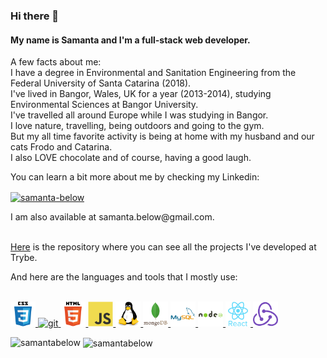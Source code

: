 ### Hi there 👋

#### My name is Samanta and I'm a full-stack web developer.

A few facts about me: <br/>
I have a degree in Environmental and Sanitation Engineering from the Federal University of Santa Catarina (2018). <br/>
I've lived in Bangor, Wales, UK for a year (2013-2014), studying Environmental Sciences at Bangor University. <br/>
I've travelled all around Europe while I was studying in Bangor. <br/>
I love nature, travelling, being outdoors and going to the gym. <br/>
But my all time favorite activity is being at home with my husband and our cats Frodo and Catarina. <br/>
I also LOVE chocolate and of course, having a good laugh. <br/>

You can learn a bit more about me by checking my Linkedin:
<p align="left">
<a href="https://linkedin.com/in/samanta-below" target="blank"><img align="center" src="https://cdn.jsdelivr.net/npm/simple-icons@3.0.1/icons/linkedin.svg" alt="samanta-below" height="30" width="40" /></a>
</p>
I am also available at samanta.below@gmail.com. <br/>
<br/>

<p><a href="https://github.com/samantabelow/trybe-projects">Here</a> is the repository where you can see all the projects I've developed at Trybe.</p>

And here are the languages and tools that I mostly use: <br/>
<br/>
<p align="left"> <a href="https://www.w3schools.com/css/" target="_blank"> <img src="https://raw.githubusercontent.com/devicons/devicon/master/icons/css3/css3-original-wordmark.svg" alt="css3" width="40" height="40"/> </a> <a href="https://git-scm.com/" target="_blank"> <img src="https://www.vectorlogo.zone/logos/git-scm/git-scm-icon.svg" alt="git" width="40" height="40"/> </a> <a href="https://www.w3.org/html/" target="_blank"> <img src="https://raw.githubusercontent.com/devicons/devicon/master/icons/html5/html5-original-wordmark.svg" alt="html5" width="40" height="40"/> </a> <a href="https://developer.mozilla.org/en-US/docs/Web/JavaScript" target="_blank"> <img src="https://raw.githubusercontent.com/devicons/devicon/master/icons/javascript/javascript-original.svg" alt="javascript" width="40" height="40"/> </a> <a href="https://www.linux.org/" target="_blank"> <img src="https://raw.githubusercontent.com/devicons/devicon/master/icons/linux/linux-original.svg" alt="linux" width="40" height="40"/> </a> <a href="https://www.mongodb.com/" target="_blank"> <img src="https://raw.githubusercontent.com/devicons/devicon/master/icons/mongodb/mongodb-original-wordmark.svg" alt="mongodb" width="40" height="40"/> </a> <a href="https://www.mysql.com/" target="_blank"> <img src="https://raw.githubusercontent.com/devicons/devicon/master/icons/mysql/mysql-original-wordmark.svg" alt="mysql" width="40" height="40"/> </a> <a href="https://nodejs.org" target="_blank"> <img src="https://raw.githubusercontent.com/devicons/devicon/master/icons/nodejs/nodejs-original-wordmark.svg" alt="nodejs" width="40" height="40"/> </a> <a href="https://reactjs.org/" target="_blank"> <img src="https://raw.githubusercontent.com/devicons/devicon/master/icons/react/react-original-wordmark.svg" alt="react" width="40" height="40"/> </a> <a href="https://redux.js.org" target="_blank"> <img src="https://raw.githubusercontent.com/devicons/devicon/master/icons/redux/redux-original.svg" alt="redux" width="40" height="40"/> </a> </p>

<p><img align="left" src="https://github-readme-stats.vercel.app/api/top-langs?username=samantabelow&show_icons=true&locale=en&layout=compact" alt="samantabelow" /></p>

<p>&nbsp;<img align="center" src="https://github-readme-stats.vercel.app/api?username=samantabelow&show_icons=true&locale=en" alt="samantabelow" /></p>
